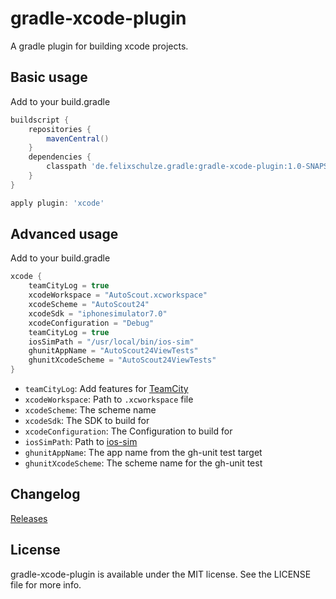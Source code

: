 # gradle-xcode-plugin 

A gradle plugin for building xcode projects.

## Basic usage

Add to your build.gradle

```gradle
buildscript {
    repositories {
        mavenCentral()
    }
    dependencies {
        classpath 'de.felixschulze.gradle:gradle-xcode-plugin:1.0-SNAPSHOT'
    }
}

apply plugin: 'xcode'
```

## Advanced usage

Add to your build.gradle

```gradle
xcode {
    teamCityLog = true
    xcodeWorkspace = "AutoScout.xcworkspace"
    xcodeScheme = "AutoScout24"
    xcodeSdk = "iphonesimulator7.0"
    xcodeConfiguration = "Debug"
    teamCityLog = true
    iosSimPath = "/usr/local/bin/ios-sim"
    ghunitAppName = "AutoScout24ViewTests"
    ghunitXcodeScheme = "AutoScout24ViewTests"
}
```

* `teamCityLog`: Add features for [TeamCity](http://www.jetbrains.com/teamcity/)
* `xcodeWorkspace`: Path to `.xcworkspace` file
* `xcodeScheme`: The scheme name
* `xcodeSdk`: The SDK to build for
* `xcodeConfiguration`: The Configuration to build for
* `iosSimPath`: Path to [ios-sim](https://github.com/phonegap/ios-sim)
* `ghunitAppName`: The app name from the gh-unit test target
* `ghunitXcodeScheme`: The scheme name for the gh-unit test

## Changelog

[Releases](https://github.com/x2on/gradle-xcode-plugin/releases)

## License

gradle-xcode-plugin is available under the MIT license. See the LICENSE file for more info.
